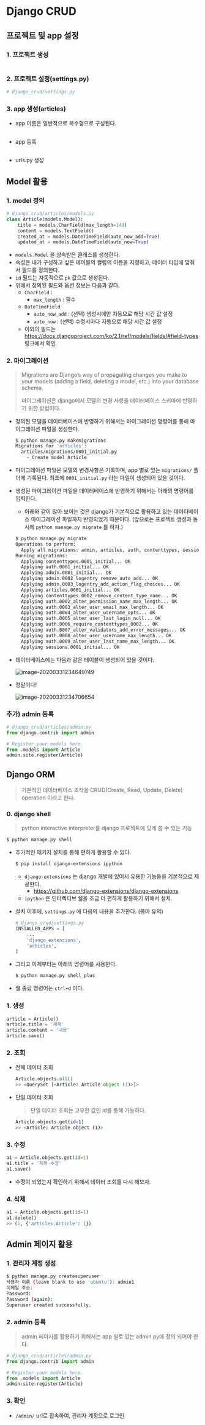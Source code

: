 # Django CRUD

## 프로젝트 및 app 설정

### 1. 프로젝트 생성

```bash

```

### 2. 프로젝트 설정(settings.py)

```python
# django_crud/settings.py
```

### 3. app 생성(articles)

* app 이름은 일반적으로 복수형으로 구성된다.

```bash

```

* app 등록

```python

```

* urls.py 생성



## Model 활용

### 1. model 정의

```python
# django_crud/articles/models.py
class Article(models.Model):
    title = models.CharField(max_length=140)
    content = models.TextField()
    created_at = models.DateTimeField(auto_now_add=True)
    updated_at = models.DateTimeField(auto_now=True)
```

* `models.Model` 을 상속받은 클래스를 생성한다.
* 속성은 내가 구성하고 싶은 테이블의 컬럼의 이름을 지정하고, 데이터 타입에 맞춰서 필드를 정의한다.
* `id` 필드는 자동적으로 `pk` 값으로 생성된다.
* 위에서 정의된 필드와 옵션 정보는 다음과 같다.
  * `CharField` :
    * `max_length` : 필수
  * `DateTimeField`
    * `auto_now_add` : (선택) 생성시에만 자동으로 해당 시간 값 설정
    * `auto_now` : (선택) 수정시마다 자동으로 해당 시간 값 설정
  * 이외의 필드는 https://docs.djangoproject.com/ko/2.1/ref/models/fields/#field-types 링크에서 확인

### 2. 마이그레이션

> Migrations are Django’s way of propagating changes you make to your models (adding a field, deleting a model, etc.) into your database schema.
>
> 마이그레이션은 django에서 모델의 변경 사항을 데이터베이스 스키마에 반영하기 위한 방법이다.

* 정의된 모델을 데이터베이스에 반영하기 위해서는 마이그레이션 명령어를 통해 마이그레이션 파일을 생성한다.

  ```bash
  $ python manage.py makemigrations
  Migrations for 'articles':
    articles/migrations/0001_initial.py
      - Create model Article
  ```

* 마이그레이션 파일은 모델의 변경사항은 기록하며, app 별로 있는 `migrations/` 폴더에 기록된다. 최초에 `0001_initial.py` 라는 파일이 생성되어 있을 것이다.

* 생성된 마이그레이션 파일을 데이터베이스에 반영하기 위해서는 아래의 명령어를 입력한다.

  * 아래와 같이 많아 보이는 것은 django가 기본적으로 활용하고 있는 데이터베이스 마이그레이션 파일까지 반영되었기 때문이다. (앞으로는 프로젝트 생성과 동시에 `python manage.py migrate` 를 하자.)

  ```bash
  $ python manage.py migrate
  Operations to perform:
    Apply all migrations: admin, articles, auth, contenttypes, sessions
  Running migrations:
    Applying contenttypes.0001_initial... OK
    Applying auth.0001_initial... OK
    Applying admin.0001_initial... OK
    Applying admin.0002_logentry_remove_auto_add... OK
    Applying admin.0003_logentry_add_action_flag_choices... OK
    Applying articles.0001_initial... OK
    Applying contenttypes.0002_remove_content_type_name... OK
    Applying auth.0002_alter_permission_name_max_length... OK
    Applying auth.0003_alter_user_email_max_length... OK
    Applying auth.0004_alter_user_username_opts... OK
    Applying auth.0005_alter_user_last_login_null... OK
    Applying auth.0006_require_contenttypes_0002... OK
    Applying auth.0007_alter_validators_add_error_messages... OK
    Applying auth.0008_alter_user_username_max_length... OK
    Applying auth.0009_alter_user_last_name_max_length... OK
    Applying sessions.0001_initial... OK
  ```

* 데이터베이스에는 다음과 같은 테이블이 생성되어 있을 것이다.

  ![image-20200331234649749](../../live-django-crud/README.assets/image-20200331234649749.png)

* 정말이다!

  ![image-20200331234706654](../../live-django-crud/README.assets/image-20200331234706654.png)

### 추가) admin 등록

```python
# django_crud/articles/admin.py
from django.contrib import admin

# Register your models here.
from .models import Article
admin.site.register(Article)
```



## Django ORM

> 기본적인 데이터베이스 조작을 CRUD(Create, Read, Update, Delete) operation 이라고 한다.

### 0. django shell

>  python interactive interpreter를 django 프로젝트에 맞게 쓸 수 있는 기능

```bash
$ python manage.py shell
```

* 추가적인 패키지 설치를 통해 편하게 활용할 수 있다.

  ```bash
  $ pip install django-extensions ipython
  ```

  * `django-extensions` 는 django 개발에 있어서 유용한 기능들을 기본적으로 제공한다.
    * https://github.com/django-extensions/django-extensions
  * `ipython` 은 인터렉티브 쉘을 조금 더 편하게 활용하기 위해서 설치.

* 설치 이후에, `settings.py` 에 다음의 내용을 추가한다. (콤마 유의)

  ```python
  # django_crud/settings.py
  INSTALLED_APPS = [
      ...
      'django_extensions',
      'articles',
  ]
  ```

* 그리고 이제부터는 아래의 명령어를 사용한다.

  ```bash
  $ python manage.py shell_plus
  ```

* 쉘 종료 명령어는 `ctrl+d` 이다.

### 1. 생성

```python
article = Article()
article.title = '제목'
article.content = '내용'
article.save()
```

### 2. 조회

* 전체 데이터 조회

    ```python
    Article.objects.all()
    >> <QuerySet [<Article: Article object (1)>]>
    ```

* 단일 데이터 조회

  > 단일 데이터 조회는 고유한 값인 id를 통해 가능하다.

  ```bash
  Article.objects.get(id=1)
  >> <Article: Article object (1)>
  ```

### 3. 수정

```python
a1 = Article.objects.get(id=1)
a1.title = '제목 수정'
a1.save()
```

* 수정이 되었는지  확인하기 위해서 데이터 조회를 다시 해보자.

### 4. 삭제

```python
a1 = Article.objects.get(id=1)
a1.delete()
>> (1, {'articles.Article': 1})
```



## Admin 페이지 활용

### 1. 관리자 계정 생성

```bash
$ python manage.py createsuperuser
사용자 이름 (leave blank to use 'ubuntu'): admin1
이메일 주소:
Password:
Password (again):
Superuser created successfully.
```

### 2. admin 등록

> admin 페이지를 활용하기 위해서는 app 별로 있는 admin.py에 정의 되어야 한다.

```python
# django_crud/articles/admin.py
from django.contrib import admin

# Register your models here.
from .models import Article
admin.site.register(Article)
```

### 3. 확인

* `/admin/` url로 접속하여, 관리자 계정으로 로그인





